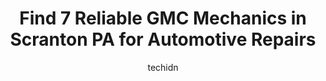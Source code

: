 ---
layout: ampstory
image: https://images.unsplash.com/photo-1607059188021-ca6664bc3c92?ixlib=rb-4.0.3&ixid=MnwxMjA3fDB8MHxwaG90by1wYWdlfHx8fGVufDB8fHx8&auto=format&fit=crop&w=640&h=853&q=80
author: techidn
featured: false
description: Searching for the finest GMC Mechanic in Scranton PA, USA? Look no further than the 7 best GMC Mechanic in the area, where youll find a team of highly qualified professionals ready to handl
title: Find 7 Reliable GMC Mechanics in Scranton PA for Automotive Repairs
cover:
   title: Find 7 Reliable GMC Mechanics in Scranton PA for Automotive Repairs
   subtitle: Rickpate
   background: https://images.unsplash.com/photo-1607059188021-ca6664bc3c92?ixlib=rb-4.0.3&ixid=MnwxMjA3fDB8MHxwaG90by1wYWdlfHx8fGVufDB8fHx8&auto=format&fit=crop&w=640&h=853&q=80

pages: 
 - layout: thirds
   top: <h1>#1 Scranton Auto Service</h1>
   bottom: "<p>By far the best overall experience Ive ever had with a repair shop. Unbelievable customer service from John and Tom. Cannot thanks these guys enough for for how quickl</p>"
   background: https://www.knot35.com/toplist/wp-content/uploads/2023/06/best-gmc-mechanic-1-in-scranton-pa-1685836200.jpeg
   backgroundblur: true
 - layout: thirds
   top: <h1>#2 Stans B & S Auto</h1>
   bottom: "<p>12 Walnut St, Scranton, PA 18509, United States</p>"
   background: https://www.knot35.com/toplist/wp-content/uploads/2023/06/best-gmc-mechanic-2-in-scranton-pa-1685836201.jpeg
   cta:
      link: https://www.knot35.com/toplist/find-7-reliable-gmc-mechanics-in-scranton-pa-for-automotive-repairs/
      text: Find 7 Reliable GMC Mechanics in Scranton PA for Automotive Repairs
 - layout: thirds
   top: <h1>#3 Tom Hesser Chevrolet Service</h1>
   bottom: "<p>1001 N Washington Ave, Scranton, PA 18509, United States</p>"
   background: https://www.knot35.com/toplist/wp-content/uploads/2023/06/best-gmc-mechanic-3-in-scranton-pa-1685836201.jpeg
   cta:
      link: https://www.knot35.com/toplist/find-7-reliable-gmc-mechanics-in-scranton-pa-for-automotive-repairs/
      text: Find 7 Reliable GMC Mechanics in Scranton PA for Automotive Repairs
 - layout: thirds
   top: <h1>#4 North Scranton Auto Service</h1>
   bottom: "<p>240 rear, Greenbush St, Scranton, PA 18508, United States</p>"
   background: https://images.unsplash.com/photo-1604871000636-074fa5117945?ixlib=rb-4.0.3&ixid=MnwxMjA3fDB8MHxwaG90by1wYWdlfHx8fGVufDB8fHx8&auto=format&fit=crop&w=640&h=853&q=80
   cta:
      link: https://www.knot35.com/toplist/find-7-reliable-gmc-mechanics-in-scranton-pa-for-automotive-repairs/
      text: Find 7 Reliable GMC Mechanics in Scranton PA for Automotive Repairs
 - layout: thirds
   top: <h1>#5 Ians Speed Shop</h1>
   bottom: "<p>1801 Meylert Ave, Scranton, PA 18509, United States</p>"
   background: https://images.unsplash.com/photo-1531169509526-f8f1fdaa4a67?ixlib=rb-4.0.3&ixid=MnwxMjA3fDB8MHxwaG90by1wYWdlfHx8fGVufDB8fHx8&auto=format&fit=crop&w=640&h=853&q=80
   cta:
      link: https://www.knot35.com/toplist/find-7-reliable-gmc-mechanics-in-scranton-pa-for-automotive-repairs/
      text: Find 7 Reliable GMC Mechanics in Scranton PA for Automotive Repairs
 - layout: thirds
   top: <h1>#6 Labroskys Automotive Service Center</h1>
   bottom: "<p>1532 Cedar Ave, Scranton, PA 18505, United States</p>"
   background: https://images.unsplash.com/photo-1620421680010-0766ff230392?ixlib=rb-4.0.3&ixid=MnwxMjA3fDB8MHxwaG90by1wYWdlfHx8fGVufDB8fHx8&auto=format&fit=crop&w=640&h=853&q=80
   cta:
      link: https://www.knot35.com/toplist/find-7-reliable-gmc-mechanics-in-scranton-pa-for-automotive-repairs/
      text: Find 7 Reliable GMC Mechanics in Scranton PA for Automotive Repairs
 - layout: thirds
   top: <h1>#7 DMI Inc</h1>
   bottom: "<p>318 N Main Ave, Scranton, PA 18504, United States</p>"
   background: https://images.unsplash.com/photo-1541356665065-22676f35dd40?ixlib=rb-4.0.3&ixid=MnwxMjA3fDB8MHxwaG90by1wYWdlfHx8fGVufDB8fHx8&auto=format&fit=crop&w=640&h=853&q=80
   cta:
      link: https://www.knot35.com/toplist/find-7-reliable-gmc-mechanics-in-scranton-pa-for-automotive-repairs/
      text: Find 7 Reliable GMC Mechanics in Scranton PA for Automotive Repairs
 - layout: thirds
   middle: Continue reading...
   background: https://images.unsplash.com/photo-1536745287225-21d689278fd1?ixlib=rb-4.0.3&ixid=MnwxMjA3fDB8MHxwaG90by1wYWdlfHx8fGVufDB8fHx8&auto=format&fit=crop&w=640&h=853&q=80
   cta:
      link: https://www.knot35.com/toplist/find-7-reliable-gmc-mechanics-in-scranton-pa-for-automotive-repairs/
      text: Find 7 Reliable GMC Mechanics in Scranton PA for Automotive Repairs
      
---